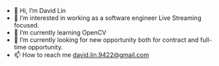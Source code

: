- 👋 Hi, I’m David Lin
- 👀 I’m interested in working as a software engineer Live Streaming focused. 
- 🌱 I’m currently learning OpenCV
- 💞️ I’m currently looking for new opportunity both for contract and full-time opportunity.
- 📫 How to reach me david.lin.9422@gmail.com

<!---
devDavid1994/devDavid1994 is a ✨ special ✨ repository because its `README.md` (this file) appears on your GitHub profile.
You can click the Preview link to take a look at your changes.
--->
